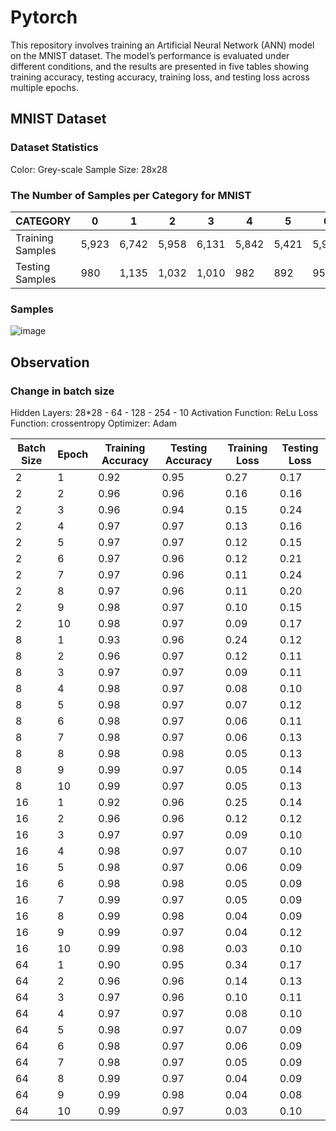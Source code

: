 # Pytorch

This repository involves training an Artificial Neural Network (ANN) model on the MNIST dataset. The model’s performance is evaluated under different conditions, and the results are presented in five tables showing training accuracy, testing accuracy, training loss, and testing loss across multiple epochs.

## MNIST Dataset

### Dataset Statistics 
Color: Grey-scale
Sample Size: 28x28

### The Number of Samples per Category for MNIST

| CATEGORY          | 0     | 1     | 2     | 3     | 4     | 5     | 6     | 7     | 8     | 9     | TOTAL  |
|------------------|------|------|------|------|------|------|------|------|------|------|--------|
| Training Samples | 5,923 | 6,742 | 5,958 | 6,131 | 5,842 | 5,421 | 5,918 | 6,265 | 5,851 | 5,949 | 60,000 |
| Testing Samples  | 980   | 1,135 | 1,032 | 1,010 | 982   | 892   | 958   | 1,028 | 974   | 1,009 | 10,000  |

### Samples

![image](https://github.com/user-attachments/assets/c51ebd68-f889-4de5-a3b4-dc055e242eeb)

## Observation

### Change in batch size

Hidden Layers: 28*28 - 64 - 128 - 254 - 10
Activation Function: ReLu
Loss Function: crossentropy
Optimizer: Adam

| Batch Size | Epoch | Training Accuracy | Testing Accuracy | Training Loss | Testing Loss |
|------------|-------|-------------------|------------------|---------------|--------------|
| 2          | 1     | 0.92              | 0.95             | 0.27          | 0.17         |
| 2          | 2     | 0.96              | 0.96             | 0.16          | 0.16         |
| 2          | 3     | 0.96              | 0.94             | 0.15          | 0.24         |
| 2          | 4     | 0.97              | 0.97             | 0.13          | 0.16         |
| 2          | 5     | 0.97              | 0.97             | 0.12          | 0.15         |
| 2          | 6     | 0.97              | 0.96             | 0.12          | 0.21         |
| 2          | 7     | 0.97              | 0.96             | 0.11          | 0.24         |
| 2          | 8     | 0.97              | 0.96             | 0.11          | 0.20         |
| 2          | 9     | 0.98              | 0.97             | 0.10          | 0.15         |
| 2          | 10    | 0.98              | 0.97             | 0.09          | 0.17         |
| 8          | 1     | 0.93              | 0.96             | 0.24          | 0.12         |
| 8          | 2     | 0.96              | 0.97             | 0.12          | 0.11         |
| 8          | 3     | 0.97              | 0.97             | 0.09          | 0.11         |
| 8          | 4     | 0.98              | 0.97             | 0.08          | 0.10         |
| 8          | 5     | 0.98              | 0.97             | 0.07          | 0.12         |
| 8          | 6     | 0.98              | 0.97             | 0.06          | 0.11         |
| 8          | 7     | 0.98              | 0.97             | 0.06          | 0.13         |
| 8          | 8     | 0.98              | 0.98             | 0.05          | 0.13         |
| 8          | 9     | 0.99              | 0.97             | 0.05          | 0.14         |
| 8          | 10    | 0.99              | 0.97             | 0.05          | 0.13         |
| 16         | 1     | 0.92              | 0.96             | 0.25          | 0.14         |
| 16         | 2     | 0.96              | 0.96             | 0.12          | 0.12         |
| 16         | 3     | 0.97              | 0.97             | 0.09          | 0.10         |
| 16         | 4     | 0.98              | 0.97             | 0.07          | 0.10         |
| 16         | 5     | 0.98              | 0.97             | 0.06          | 0.09         |
| 16         | 6     | 0.98              | 0.98             | 0.05          | 0.09         |
| 16         | 7     | 0.99              | 0.97             | 0.05          | 0.09         |
| 16         | 8     | 0.99              | 0.98             | 0.04          | 0.09         |
| 16         | 9     | 0.99              | 0.97             | 0.04          | 0.12         |
| 16         | 10    | 0.99              | 0.98             | 0.03          | 0.10         |
| 64         | 1     | 0.90              | 0.95             | 0.34          | 0.17         |
| 64         | 2     | 0.96              | 0.96             | 0.14          | 0.13         |
| 64         | 3     | 0.97              | 0.96             | 0.10          | 0.11         |
| 64         | 4     | 0.97              | 0.97             | 0.08          | 0.10         |
| 64         | 5     | 0.98              | 0.97             | 0.07          | 0.09         |
| 64         | 6     | 0.98              | 0.97             | 0.06          | 0.09         |
| 64         | 7     | 0.98              | 0.97             | 0.05          | 0.09         |
| 64         | 8     | 0.99              | 0.97             | 0.04          | 0.09         |
| 64         | 9     | 0.99              | 0.98             | 0.04          | 0.08         |
| 64         | 10    | 0.99              | 0.97             | 0.03          | 0.10         |



